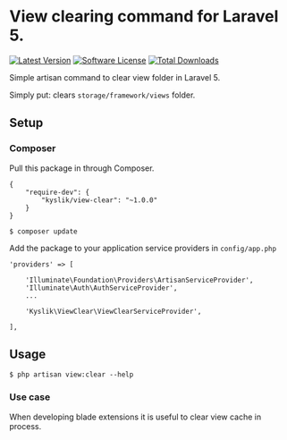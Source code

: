 # View clearing command for Laravel 5.
[![Latest Version](https://img.shields.io/github/release/Kyslik/view-clear.svg?style=flat-square)](https://github.com/Kyslik/column-sortable/releases)
[![Software License](https://img.shields.io/badge/license-MIT-brightgreen.svg?style=flat-square)](LICENSE.md)
[![Total Downloads](https://img.shields.io/packagist/dt/Kyslik/view-clear.svg?style=flat-square)](https://packagist.org/packages/Kyslik/view-clear)

Simple artisan command to clear view folder in Laravel 5.

Simply put: clears `storage/framework/views` folder.


## Setup

### Composer

Pull this package in through Composer.

```
{
    "require-dev": {
        "kyslik/view-clear": "~1.0.0"
    }
}
```

    $ composer update
    

Add the package to your application service providers in `config/app.php`

```
'providers' => [
    
    'Illuminate\Foundation\Providers\ArtisanServiceProvider',
    'Illuminate\Auth\AuthServiceProvider',
    ...
    
    'Kyslik\ViewClear\ViewClearServiceProvider',

],
```

## Usage

    $ php artisan view:clear --help

### Use case

When developing blade extensions it is useful to clear view cache in process.
